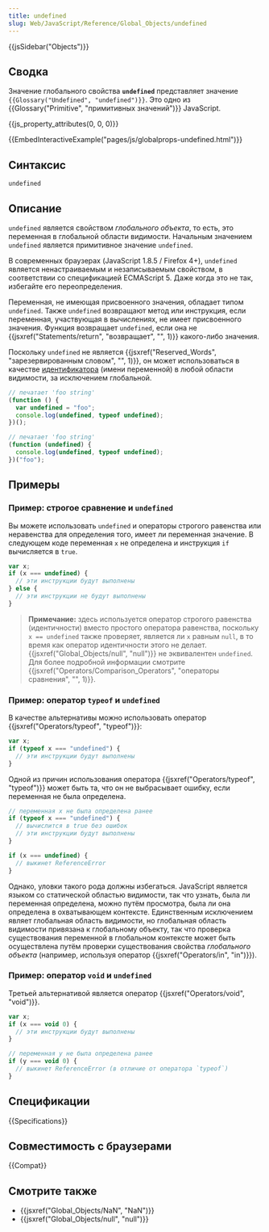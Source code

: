 ```yaml
---
title: undefined
slug: Web/JavaScript/Reference/Global_Objects/undefined
---
```


{{jsSidebar("Objects")}}

## Сводка

Значение глобального свойства **`undefined`** представляет значение `{{Glossary("Undefined", "undefined")}}`. Это одно из {{Glossary("Primitive", "примитивных значений")}} JavaScript.

{{js_property_attributes(0, 0, 0)}}

{{EmbedInteractiveExample("pages/js/globalprops-undefined.html")}}

## Синтаксис

```
undefined
```

## Описание

`undefined` является свойством _глобального объекта_, то есть, это переменная в глобальной области видимости. Начальным значением `undefined` является примитивное значение `undefined`.

В современных браузерах (JavaScript 1.8.5 / Firefox 4+), `undefined` является ненастраиваемым и незаписываемым свойством, в соответствии со спецификацией ECMAScript 5. Даже когда это не так, избегайте его переопределения.

Переменная, не имеющая присвоенного значения, обладает типом `undefined`. Также `undefined` возвращают метод или инструкция, если переменная, участвующая в вычислениях, не имеет присвоенного значения. Функция возвращает `undefined`, если она не {{jsxref("Statements/return", "возвращает", "", 1)}} какого-либо значения.

Поскольку `undefined` не является {{jsxref("Reserved_Words", "зарезервированным словом", "", 1)}}, он может использоваться в качестве [идентификатора](/ru/docs/Web/JavaScript/Guide/Values,_variables,_and_literals#Variables) (имени переменной) в любой области видимости, за исключением глобальной.

```js
// печатает 'foo string'
(function () {
  var undefined = "foo";
  console.log(undefined, typeof undefined);
})();

// печатает 'foo string'
(function (undefined) {
  console.log(undefined, typeof undefined);
})("foo");
```

## Примеры

### Пример: строгое сравнение и `undefined`

Вы можете использовать `undefined` и операторы строгого равенства или неравенства для определения того, имеет ли переменная значение. В следующем коде переменная `x` не определена и инструкция `if` вычисляется в `true`.

```js
var x;
if (x === undefined) {
  // эти инструкции будут выполнены
} else {
  // эти инструкции не будут выполнены
}
```

> **Примечание:** здесь используется оператор строгого равенства (идентичности) вместо простого оператора равенства, поскольку `x == undefined` также проверяет, является ли `x` равным `null`, в то время как оператор идентичности этого не делает. {{jsxref("Global_Objects/null", "null")}} не эквивалентен `undefined`. Для более подробной информации смотрите {{jsxref("Operators/Comparison_Operators", "операторы сравнения", "", 1)}}.

### Пример: оператор `typeof` и `undefined`

В качестве альтернативы можно использовать оператор {{jsxref("Operators/typeof", "typeof")}}:

```js
var x;
if (typeof x === "undefined") {
  // эти инструкции будут выполнены
}
```

Одной из причин использования оператора {{jsxref("Operators/typeof", "typeof")}} может быть та, что он не выбрасывает ошибку, если переменная не была определена.

```js
// переменная x не была определена ранее
if (typeof x === "undefined") {
  // вычислится в true без ошибок
  // эти инструкции будут выполнены
}

if (x === undefined) {
  // выкинет ReferenceError
}
```

Однако, уловки такого рода должны избегаться. JavaScript является языком со статической областью видимости, так что узнать, была ли переменная определена, можно путём просмотра, была ли она определена в охватывающем контексте. Единственным исключением являет глобальная область видимости, но глобальная область видимости привязана к глобальному объекту, так что проверка существования переменной в глобальном контексте может быть осуществлена путём проверки существования свойства _глобального объекта_ (например, используя оператор {{jsxref("Operators/in", "in")}}).

### Пример: оператор `void` и `undefined`

Третьей альтернативой является оператор {{jsxref("Operators/void", "void")}}.

```js
var x;
if (x === void 0) {
  // эти инструкции будут выполнены
}

// переменная y не была определена ранее
if (y === void 0) {
  // выкинет ReferenceError (в отличие от оператора `typeof`)
}
```

## Спецификации

{{Specifications}}

## Совместимость с браузерами

{{Compat}}

## Смотрите также

- {{jsxref("Global_Objects/NaN", "NaN")}}
- {{jsxref("Global_Objects/null", "null")}}
